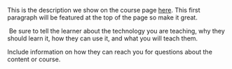This is the description we show on the course page [here](https://lab.github.com/Tonykd/veb-programm-kodloh). This first paragraph will be featured at the top of the page so make it great.
​

​
Be sure to tell the learner about the technology you are teaching, why they should learn it, how they can use it, and what you will teach them.
​


Include information on how they can reach you for questions about the content or course. 